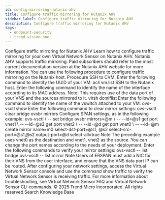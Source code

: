 ```yaml
---
id: config-mirroring-nutanix-ahv
title: Configure traffic mirroring for Nutanix AHV
sidebar_label: Configure traffic mirroring for Nutanix AHV
description: Configure traffic mirroring for Nutanix AHV
tags:
  - endpoint-security
  - trend-vision-one
---
```


 Configure traffic mirroring for Nutanix AHV Learn how to configure traffic mirroring for your own Virtual Network Sensor on Nutanix AHV. Nutanix AHV supports traffic mirroring. Paid subscribers should refer to the most current documentation version at the Nutanix AHV website for more information. You can use the following procedure to configure traffic mirroring on the Nutanix host. Procedure SSH to CVM. Enter the following command to identify the UUID of your VM: acli vm.list SSH to the Nutanix host. Enter the following command to identify the name of the interface according to its MAC address. Note: This requires use of the data port of your VNS and the sources mirrored to it. virsh domiflist <YOUR-VM-UUID> Enter the following command to identify the name of the vswitch attached to your VM: ovs-vsctl show Enter the following command to clear mirror settings: ovs-vsctl clear bridge ovsbr mirrors Configure SPAN settings, as in the following example: ovs-vsctl \ -- set bridge ovsbr mirrors=@m \ -- --id=@s1 get port vnet1 \ -- --id=@s2 get port vnet2 \ -- --id=@d get port vnet0 \ -- --id=@m create mirror name=m0 select-dst-port=@s1, @s2 select-src-port=@s1,@s2 output-port=@d select-all=true Note The preceding example uses vnet0 as the destination and vnet1, vnet2 as the source. You can change the port names according to the needs of your deployment. Enter the following commands to verify your mirror settings: ovs-vsctl -- list bridge ovs-vsctl -- list mirror Note Users of ERSPAN must add a NIC for their VNS from the user interface, and ensure that the VNS data port IP can be routed. After configuring your network settings, access the Virtual Network Sensor console and use the command show traffic to verify the Virtual Network Sensor is receiving traffic. For more information about troubleshooting, see Virtual Network Sensor FAQ and Virtual Network Sensor CLI commands. © 2025 Trend Micro Incorporated. All rights reserved.Search Knowledge Base